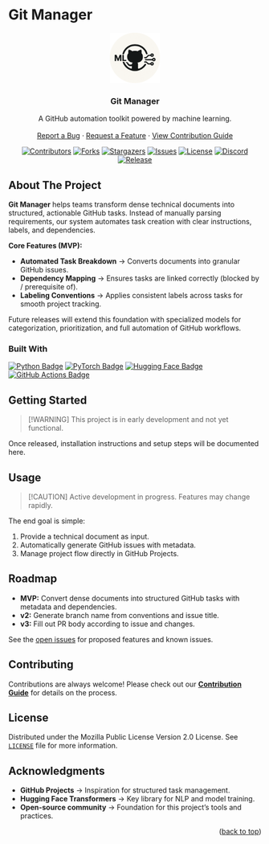 # Git Manager

<a id="readme-top"></a>

<div align="center">
  <a href="https://github.com/Homies-Tech-Innovation/git-manager">
    <img src="./assets/logo.png" alt="Logo" width="100" height="100">
  </a>
  <h3 align="center">Git Manager</h3>
  <p align="center">
    A GitHub automation toolkit powered by machine learning.
    <br />
    <br />
    <a href="./.github/ISSUE_TEMPLATE/bug_report.yml">Report a Bug</a>
    ·
    <a href="./.github/ISSUE_TEMPLATE/feature_request.yml">Request a Feature</a>
    ·
    <a href="./.github/contributing.md">View Contribution Guide</a>
  </p>
</div>

<div align="center">

[![Contributors][contributors-shield]][contributors-url]
[![Forks][forks-shield]][forks-url]
[![Stargazers][stars-shield]][stars-url]
[![Issues][issues-shield]][issues-url]
[![License][license-shield]][license-url]
[![Discord][discord-shield]][discord-url]
[![Release][release-shield]][release-url]

</div>

## About The Project

<!-- <div align="center">
  <img src="./assets/image1.svg" alt="Project Banner" width="100%" style="max-width: 1200px;">
</div> -->

**Git Manager** helps teams transform dense technical documents into structured, actionable GitHub tasks. Instead of manually parsing requirements, our system automates task creation with clear instructions, labels, and dependencies.

**Core Features (MVP):**

- **Automated Task Breakdown** → Converts documents into granular GitHub issues.
- **Dependency Mapping** → Ensures tasks are linked correctly (blocked by / prerequisite of).
- **Labeling Conventions** → Applies consistent labels across tasks for smooth project tracking.

Future releases will extend this foundation with specialized models for categorization, prioritization, and full automation of GitHub workflows.

### Built With

[![Python Badge](https://img.shields.io/badge/Python-blue?style=for-the-badge)](https://www.python.org/)
[![PyTorch Badge](https://img.shields.io/badge/PyTorch-orange?style=for-the-badge)](https://pytorch.org/)
[![Hugging Face Badge](https://img.shields.io/badge/Hugging%20Face-yellow?style=for-the-badge)](https://huggingface.co/)
[![GitHub Actions Badge](https://img.shields.io/badge/GitHub%20Actions-black?style=for-the-badge)](https://github.com/features/actions)

## Getting Started

> \[!WARNING]
> This project is in early development and not yet functional.

Once released, installation instructions and setup steps will be documented here.

## Usage

> \[!CAUTION]
> Active development in progress. Features may change rapidly.

The end goal is simple:

1. Provide a technical document as input.
2. Automatically generate GitHub issues with metadata.
3. Manage project flow directly in GitHub Projects.

## Roadmap

- **MVP:** Convert dense documents into structured GitHub tasks with metadata and dependencies.
- **v2:** Generate branch name from conventions and issue title.
- **v3:** Fill out PR body according to issue and changes.

See the [open issues](./issues) for proposed features and known issues.

## Contributing

Contributions are always welcome! Please check out our **[Contribution Guide](./CONTRIBUTING.md)** for details on the process.

## License

Distributed under the Mozilla Public License Version 2.0 License. See [`LICENSE`](./LICENSE) file for more information.

## Acknowledgments

- **GitHub Projects** → Inspiration for structured task management.
- **Hugging Face Transformers** → Key library for NLP and model training.
- **Open-source community** → Foundation for this project’s tools and practices.

<p align="right">(<a href="#readme-top">back to top</a>)</p>

[contributors-shield]: https://img.shields.io/github/contributors/Homies-Tech-Innovation/git-manager
[contributors-url]: ./graphs/contributors
[forks-shield]: https://img.shields.io/github/forks/Homies-Tech-Innovation/git-manager
[forks-url]: ./network/members
[stars-shield]: https://img.shields.io/github/stars/Homies-Tech-Innovation/git-manager
[stars-url]: ./stargazers
[issues-shield]: https://img.shields.io/github/issues/Homies-Tech-Innovation/git-manager
[issues-url]: ./issues
[license-shield]: https://img.shields.io/github/license/Homies-Tech-Innovation/git-manager
[license-url]: ./LICENSE
[discord-shield]: https://img.shields.io/discord/1313767817996402698?logo=discord&logoColor=white&label=discord&color=4d3dff
[discord-url]: https://discord.com/invite/HP2YPGSrWU
[release-shield]: https://img.shields.io/github/v/release/Homies-Tech-Innovation/git-manager?include_prereleases
[release-url]: ./releases
